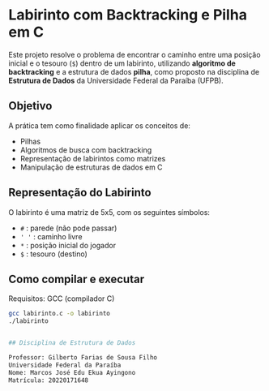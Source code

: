 # Labirinto com Backtracking e Pilha em C

Este projeto resolve o problema de encontrar o caminho entre uma posição inicial e o tesouro (`$`) dentro de um labirinto, utilizando **algoritmo de backtracking** e a estrutura de dados **pilha**, como proposto na disciplina de **Estrutura de Dados** da Universidade Federal da Paraíba (UFPB).

## Objetivo

A prática tem como finalidade aplicar os conceitos de:
- Pilhas
- Algoritmos de busca com backtracking
- Representação de labirintos como matrizes
- Manipulação de estruturas de dados em C

## Representação do Labirinto

O labirinto é uma matriz de 5x5, com os seguintes símbolos:

- `#` : parede (não pode passar)
- `' '` : caminho livre
- `*` : posição inicial do jogador
- `$` : tesouro (destino)


## Como compilar e executar

Requisitos: GCC (compilador C)

```bash
gcc labirinto.c -o labirinto
./labirinto


## Disciplina de Estrutura de Dados

Professor: Gilberto Farias de Sousa Filho  
Universidade Federal da Paraíba
Nome: Marcos José Edu Ekua Ayingono
Matrícula: 20220171648

